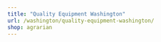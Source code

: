 ```yaml
---
title: "Quality Equipment Washington"
url: /washington/quality-equipment-washington/
shop: agrarian
---
```

